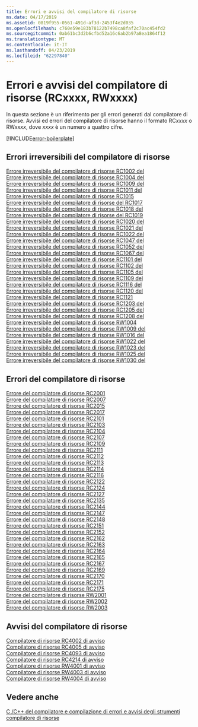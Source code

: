 ```yaml
---
title: Errori e avvisi del compilatore di risorse
ms.date: 04/17/2019
ms.assetid: 0819f955-0561-491d-af3d-2453f4e2d035
ms.openlocfilehash: c760e59e183b78122b7498ca8faf2c70ac454fd2
ms.sourcegitcommit: 0ab61bc3d2b6cfbd52a16c6ab2b97a8ea1864f12
ms.translationtype: MT
ms.contentlocale: it-IT
ms.lasthandoff: 04/23/2019
ms.locfileid: "62297840"
---
```

# <a name="resource-compiler-errors-and-warnings-rcxxxx-rwxxxx"></a>Errori e avvisi del compilatore di risorse (RCxxxx, RWxxxx)

In questa sezione è un riferimento per gli errori generati dal compilatore di risorse. Avvisi ed errori del compilatore di risorse hanno il formato RC*xxxx* o RW*xxxx*, dove *xxxx* è un numero a quattro cifre.

[!INCLUDE[error-boilerplate](../../error-messages/includes/error-boilerplate.md)]

## <a name="resource-compiler-fatal-errors"></a>Errori irreversibili del compilatore di risorse

[Errore irreversibile del compilatore di risorse RC1002 del](resource-compiler-fatal-error-rc1002.md) \
[Errore irreversibile del compilatore di risorse RC1004 del](resource-compiler-fatal-error-rc1004.md) \
[Errore irreversibile del compilatore di risorse RC1009 del](resource-compiler-fatal-error-rc1009.md) \
[Errore irreversibile del compilatore di risorse RC1011 del](resource-compiler-fatal-error-rc1011.md) \
[Errore irreversibile del compilatore di risorse RC1015](resource-compiler-fatal-error-rc1015.md) \
[Errore irreversibile del compilatore di risorse del RC1017](resource-compiler-fatal-error-rc1017.md) \
[Errore irreversibile del compilatore di risorse RC1018 del](resource-compiler-fatal-error-rc1018.md) \
[Errore irreversibile del compilatore di risorse del RC1019](resource-compiler-fatal-error-rc1019.md) \
[Errore irreversibile del compilatore di risorse RC1020 del](resource-compiler-fatal-error-rc1020.md) \
[Errore irreversibile del compilatore di risorse RC1021 del](resource-compiler-fatal-error-rc1021.md) \
[Errore irreversibile del compilatore di risorse RC1022 del](resource-compiler-fatal-error-rc1022.md) \
[Errore irreversibile del compilatore di risorse RC1047 del](resource-compiler-fatal-error-rc1047.md) \
[Errore irreversibile del compilatore di risorse RC1052 del](resource-compiler-fatal-error-rc1052.md) \
[Errore irreversibile del compilatore di risorse RC1067 del](resource-compiler-fatal-error-rc1067.md) \
[Errore irreversibile del compilatore di risorse RC1101 del](resource-compiler-fatal-error-rc1101.md) \
[Errore irreversibile del compilatore di risorse RC1102 del](resource-compiler-fatal-error-rc1102.md) \
[Errore irreversibile del compilatore di risorse RC1105 del](resource-compiler-fatal-error-rc1105.md) \
[Errore irreversibile del compilatore di risorse RC1109 del](resource-compiler-fatal-error-rc1109.md) \
[Errore irreversibile del compilatore di risorse RC1116 del](resource-compiler-fatal-error-rc1116.md) \
[Errore irreversibile del compilatore di risorse RC1120 del](resource-compiler-fatal-error-rc1120.md) \
[Errore irreversibile del compilatore di risorse RC1121](resource-compiler-fatal-error-rc1121.md) \
[Errore irreversibile del compilatore di risorse RC1203 del](resource-compiler-fatal-error-rc1203.md) \
[Errore irreversibile del compilatore di risorse RC1205 del](resource-compiler-fatal-error-rc1205.md) \
[Errore irreversibile del compilatore di risorse RC1208 del](resource-compiler-fatal-error-rc1208.md) \
[Errore irreversibile del compilatore di risorse RW1004](resource-compiler-fatal-error-rw1004.md) \
[Errore irreversibile del compilatore di risorse RW1009 del](resource-compiler-fatal-error-rw1009.md) \
[Errore irreversibile del compilatore di risorse RW1016 del](resource-compiler-fatal-error-rw1016.md) \
[Errore irreversibile del compilatore di risorse RW1022 del](resource-compiler-fatal-error-rw1022.md) \
[Errore irreversibile del compilatore di risorse RW1023 del](resource-compiler-fatal-error-rw1023.md) \
[Errore irreversibile del compilatore di risorse RW1025 del](resource-compiler-fatal-error-rw1025.md) \
[Errore irreversibile del compilatore di risorse RW1030 del](resource-compiler-fatal-error-rw1030.md)

## <a name="resource-compiler-errors"></a>Errori del compilatore di risorse

[Errore del compilatore di risorse RC2001](resource-compiler-error-rc2001.md) \
[Errore del compilatore di risorse RC2007](resource-compiler-error-rc2007.md) \
[Errore del compilatore di risorse RC2015](resource-compiler-error-rc2015.md) \
[Errore del compilatore di risorse RC2017](resource-compiler-error-rc2017.md) \
[Errore del compilatore di risorse RC2101](resource-compiler-error-rc2101.md) \
[Errore del compilatore di risorse RC2103](resource-compiler-error-rc2103.md) \
[Errore del compilatore di risorse RC2104](resource-compiler-error-rc2104.md) \
[Errore del compilatore di risorse RC2107](resource-compiler-error-rc2107.md) \
[Errore del compilatore di risorse RC2109](resource-compiler-error-rc2109.md) \
[Errore del compilatore di risorse RC2111](resource-compiler-error-rc2111.md) \
[Errore del compilatore di risorse RC2112](resource-compiler-error-rc2112.md) \
[Errore del compilatore di risorse RC2113](resource-compiler-error-rc2113.md) \
[Errore del compilatore di risorse RC2114](resource-compiler-error-rc2114.md) \
[Errore del compilatore di risorse RC2116](resource-compiler-error-rc2116.md) \
[Errore del compilatore di risorse RC2122](resource-compiler-error-rc2122.md) \
[Errore del compilatore di risorse RC2124](resource-compiler-error-rc2124.md) \
[Errore del compilatore di risorse RC2127](resource-compiler-error-rc2127.md) \
[Errore del compilatore di risorse RC2135](resource-compiler-error-rc2135.md) \
[Errore del compilatore di risorse RC2144](resource-compiler-error-rc2144.md) \
[Errore del compilatore di risorse RC2147](resource-compiler-error-rc2147.md) \
[Errore del compilatore di risorse RC2148](resource-compiler-error-rc2148.md) \
[Errore del compilatore di risorse RC2151](resource-compiler-error-rc2151.md) \
[Errore del compilatore di risorse RC2152](resource-compiler-error-rc2152.md) \
[Errore del compilatore di risorse RC2162](resource-compiler-error-rc2162.md) \
[Errore del compilatore di risorse RC2163](resource-compiler-error-rc2163.md) \
[Errore del compilatore di risorse RC2164](resource-compiler-error-rc2164.md) \
[Errore del compilatore di risorse RC2165](resource-compiler-error-rc2165.md) \
[Errore del compilatore di risorse RC2167](resource-compiler-error-rc2167.md) \
[Errore del compilatore di risorse RC2169](resource-compiler-error-rc2169.md) \
[Errore del compilatore di risorse RC2170](resource-compiler-error-rc2170.md) \
[Errore del compilatore di risorse RC2171](resource-compiler-error-rc2171.md) \
[Errore del compilatore di risorse RC2175](resource-compiler-error-rc2175.md) \
[Errore del compilatore di risorse RW2001](resource-compiler-error-rw2001.md) \
[Errore del compilatore di risorse RW2002](resource-compiler-error-rw2002.md) \
[Errore del compilatore di risorse RW2003](resource-compiler-error-rw2003.md)

## <a name="resource-compiler-warnings"></a>Avvisi del compilatore di risorse

[Compilatore di risorse RC4002 di avviso](resource-compiler-warning-rc4002.md) \
[Compilatore di risorse RC4005 di avviso](resource-compiler-warning-rc4005.md) \
[Compilatore di risorse RC4093 di avviso](resource-compiler-warning-rc4093.md) \
[Compilatore di risorse RC4214 di avviso](resource-compiler-warning-rc4214.md) \
[Compilatore di risorse RW4001 di avviso](resource-compiler-warning-rw4001.md) \
[Compilatore di risorse RW4003 di avviso](resource-compiler-warning-rw4003.md) \
[Compilatore di risorse RW4004 di avviso](resource-compiler-warning-rw4004.md)

## <a name="see-also"></a>Vedere anche

[C /C++ del compilatore e compilazione di errori e avvisi degli strumenti](../compiler-errors-1/c-cpp-build-errors.md)
[compilatore di risorse](/windows/desktop/menurc/resource-compiler)
